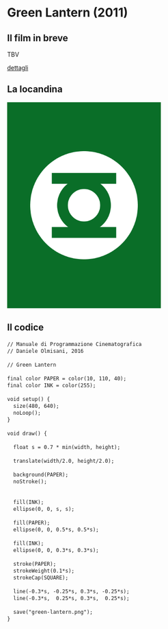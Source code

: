 # Green Lantern (2011)



## Il film in breve
TBV

[dettagli](https://www.imdb.com/title/tt1133985/)

## La locandina
<img src="green-lantern.png"  width="360px" title="Green Lantern">


## Il codice
```processing
// Manuale di Programmazione Cinematografica
// Daniele Olmisani, 2016

// Green Lantern

final color PAPER = color(10, 110, 40);
final color INK = color(255);

void setup() {
  size(480, 640);
  noLoop();
}

void draw() {

  float s = 0.7 * min(width, height);
  
  translate(width/2.0, height/2.0);
  
  background(PAPER);
  noStroke();
  
  
  fill(INK);
  ellipse(0, 0, s, s);
  
  fill(PAPER);
  ellipse(0, 0, 0.5*s, 0.5*s);
  
  fill(INK);
  ellipse(0, 0, 0.3*s, 0.3*s);
  
  stroke(PAPER);
  strokeWeight(0.1*s);
  strokeCap(SQUARE);
  
  line(-0.3*s, -0.25*s, 0.3*s, -0.25*s);
  line(-0.3*s,  0.25*s, 0.3*s,  0.25*s);
  
  save("green-lantern.png");
}
```
